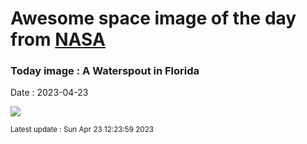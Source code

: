 
# Awesome space image of the day from [NASA](https://api.nasa.gov/)

### Today image : A Waterspout in Florida
Date : 2023-04-23

![](https://apod.nasa.gov/apod/image/2304/waterspout_mole_960.jpg)

<small>Latest update : Sun Apr 23 12:23:59 2023</small>
        